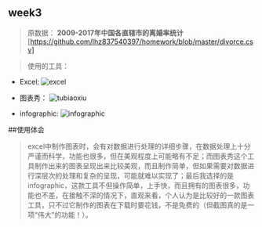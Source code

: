 ## week3
> 原数据：
__2009-2017年中国各直辖市的离婚率统计__
[https://github.com/lhz837540397/homework/blob/master/divorce.csv]

>使用的工具：

* Excel:
![excel](https://github.com/lhz837540397/homework/blob/master/excel.png)

* 图表秀：
![tubiaoxiu](https://github.com/lhz837540397/homework/blob/master/%E5%9B%BE%E8%A1%A8%E7%A7%80.png)

* infographic:
![infographic](https://github.com/lhz837540397/homework/blob/master/infographic.jpg)

##使用体会
> excel中制作图表时，会有对数据进行处理的详细步骤，在数据处理上十分严谨而科学，功能也很多，但在美观程度上可能略有不足；而图表秀这个工具制作出来的图表呈现出来比较美观，而且制作简单，但如果需要对数据进行深层次的处理和复杂的呈现，可能就难以实现了；最后我选择的是infographic，这款工具不但操作简单，上手快，而且拥有的图表很多，功能也不差，在接触不深的情况下，直观来看，个人认为是比较好的一款图表工具，只不过它制作的图表在下载时要花钱，不是免费的（但截图真的是一项“伟大”的功能！）。
